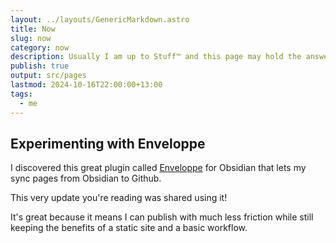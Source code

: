 ```yaml
---
layout: ../layouts/GenericMarkdown.astro
title: Now
slug: now
category: now
description: Usually I am up to Stuff™️ and this page may hold the answers you seek
publish: true
output: src/pages
lastmod: 2024-10-16T22:00:00+13:00
tags:
  - me
---
```


## Experimenting with Enveloppe

I discovered this great plugin called [Enveloppe](https://github.com/Enveloppe/obsidian-enveloppe) for Obsidian that lets my sync pages from Obsidian to Github.

This very update you're reading was shared using it!

It's great because it means I can publish with much less friction while still keeping the benefits of a static site and a basic workflow.